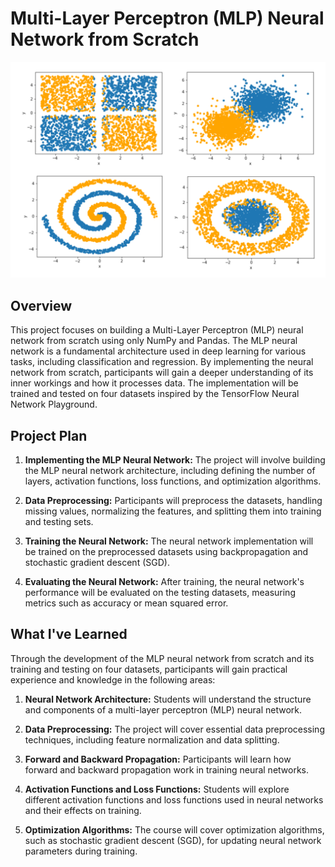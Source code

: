 # Multi-Layer Perceptron (MLP) Neural Network from Scratch

![DataSet](dataset.png)

## Overview

This project focuses on building a Multi-Layer Perceptron (MLP) neural network from scratch using only NumPy and Pandas. The MLP neural network is a fundamental architecture used in deep learning for various tasks, including classification and regression. By implementing the neural network from scratch, participants will gain a deeper understanding of its inner workings and how it processes data. The implementation will be trained and tested on four datasets inspired by the TensorFlow Neural Network Playground.

## Project Plan

1. **Implementing the MLP Neural Network:** The project will involve building the MLP neural network architecture, including defining the number of layers, activation functions, loss functions, and optimization algorithms.

2. **Data Preprocessing:** Participants will preprocess the datasets, handling missing values, normalizing the features, and splitting them into training and testing sets.

3. **Training the Neural Network:** The neural network implementation will be trained on the preprocessed datasets using backpropagation and stochastic gradient descent (SGD).

4. **Evaluating the Neural Network:** After training, the neural network's performance will be evaluated on the testing datasets, measuring metrics such as accuracy or mean squared error.

## What I've Learned

Through the development of the MLP neural network from scratch and its training and testing on four datasets, participants will gain practical experience and knowledge in the following areas:

1. **Neural Network Architecture:** Students will understand the structure and components of a multi-layer perceptron (MLP) neural network.

2. **Data Preprocessing:** The project will cover essential data preprocessing techniques, including feature normalization and data splitting.

3. **Forward and Backward Propagation:** Participants will learn how forward and backward propagation work in training neural networks.

4. **Activation Functions and Loss Functions:** Students will explore different activation functions and loss functions used in neural networks and their effects on training.

5. **Optimization Algorithms:** The course will cover optimization algorithms, such as stochastic gradient descent (SGD), for updating neural network parameters during training.
